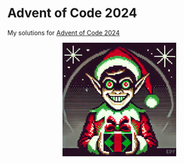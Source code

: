 # Advent of Code 2024

My solutions for [Advent of Code 2024](https://adventofcode.com/2024)

<p align=center>
  <img src="../.assets/elf.webp" alt="Evil elf laughing" title="A nice little elf" width="256px" />
</p>

